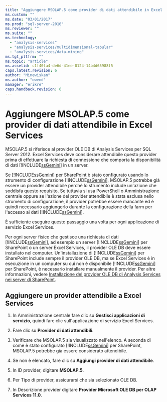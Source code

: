 ```yaml
---
title: "Aggiungere MSOLAP.5 come provider di dati attendibile in Excel Services | Microsoft Docs"
ms.custom: ""
ms.date: "03/01/2017"
ms.prod: "sql-server-2016"
ms.reviewer: ""
ms.suite: ""
ms.technology: 
  - "analysis-services"
  - "analysis-services/multidimensional-tabular"
  - "analysis-services/data-mining"
ms.tgt_pltfrm: ""
ms.topic: "article"
ms.assetid: c1f40fa4-de6d-41ee-8124-14b4d65988f5
caps.latest.revision: 6
author: "Minewiskan"
ms.author: "owend"
manager: "erikre"
caps.handback.revision: 6
---
```

# Aggiungere MSOLAP.5 come provider di dati attendibile in Excel Services
  MSOLAP.5 si riferisce al provider OLE DB di Analysis Services per SQL Server 2012. Excel Services deve considerare attendibile questo provider prima di effettuare la richiesta di connessione che comporta la disponibilità di dati [!INCLUDE[ssGemini](../../includes/ssgemini-md.md)] in un server.  
  
 Se [!INCLUDE[ssGemini](../../includes/ssgemini-md.md)] per SharePoint è stato configurato usando lo strumento di configurazione [!INCLUDE[ssGemini](../../includes/ssgemini-md.md)], MSOLAP.5 potrebbe già essere un provider attendibile perché lo strumento include un'azione che soddisfa questo requisito. Se tuttavia si usa PowerShell o Amministrazione centrale oppure se l'azione del provider attendibile è stata esclusa nello strumento di configurazione, il provider potrebbe essere mancante ed è quindi necessario aggiungerlo durante la configurazione della farm per l'accesso ai dati [!INCLUDE[ssGemini](../../includes/ssgemini-md.md)].  
  
 È sufficiente eseguire questo passaggio una volta per ogni applicazione di servizio Excel Services.  
  
 Per ogni server fisico che gestisce una richiesta di dati [!INCLUDE[ssGemini](../../includes/ssgemini-md.md)], ad esempio un server [!INCLUDE[ssGemini](../../includes/ssgemini-md.md)] per SharePoint o un server Excel Services, il provider OLE DB deve essere installato nel computer. Un'installazione di [!INCLUDE[ssGemini](../../includes/ssgemini-md.md)] per SharePoint include sempre il provider OLE DB, ma se Excel Services è in esecuzione in un computer su cui non è disponibile [!INCLUDE[ssGemini](../../includes/ssgemini-md.md)] per SharePoint, è necessario installare manualmente il provider. Per altre informazioni, vedere [Installazione del provider OLE DB di Analysis Services nei server di SharePoint](http://msdn.microsoft.com/it-it/2c62daf9-1f2d-4508-a497-af62360ee859).  
  
## Aggiungere un provider attendibile a Excel Services  
  
1.  In Amministrazione centrale fare clic su **Gestisci applicazioni di servizio**, quindi fare clic sull'applicazione di servizio Excel Services.  
  
2.  Fare clic su **Provider di dati attendibili**.  
  
3.  Verificare che MSOLAP.5 sia visualizzato nell'elenco. A seconda di come è stato configurato [!INCLUDE[ssGemini](../../includes/ssgemini-md.md)] per SharePoint, MSOLAP.5 potrebbe già essere considerato attendibile.  
  
4.  Se non è elencato, fare clic su **Aggiungi provider di dati attendibile**.  
  
5.  In ID provider, digitare **MSOLAP.5**.  
  
6.  Per Tipo di provider, assicurarsi che sia selezionato OLE DB.  
  
7.  In Descrizione provider digitare **Provider Microsoft OLE DB per OLAP Services 11.0**.  
  
  